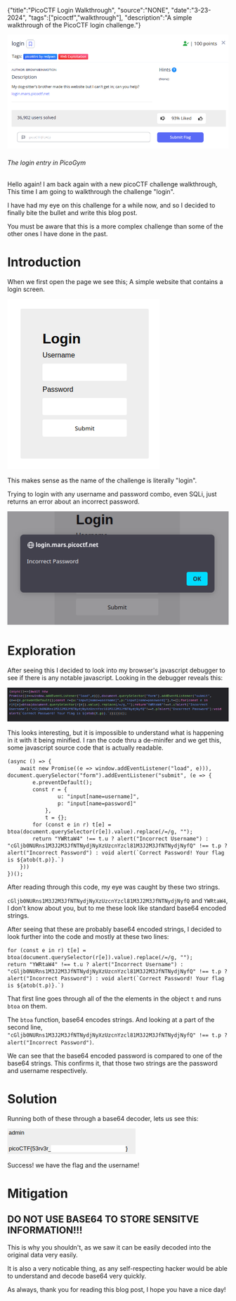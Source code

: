 {"title":"PicoCTF Login Walkthrough", "source":"NONE", "date":"3-23-2024", "tags":["picoctf","walkthrough"], "description":"A simple walkthrough of the PicoCTF login challenge."}


![The Login entry in the PicoGym](/static/8/L_TITLE.png)
###### The login entry in PicoGym

Hello again! I am back again with a new picoCTF challenge walkthrough, This time I am going to walkthrough the challenge "login".

I have had my eye on this challenge for a while now, and so I decided to finally bite the bullet and write this blog post.

You must be aware that this is a more complex challenge than some of the other ones I have done in the past.

# Introduction

When we first open the page we see this; A simple website that contains a login screen.

![The login screen website refered to earlier](/static/8/L_LOGIN.png)

This makes sense as the name of the challenge is literally "login".

Trying to login with any username and password combo, even SQLi, just returns an error about an incorrect password.

![The login error screen](/static/8/L_LOGIN_FAIL.png)


# Exploration

After seeing this I decided to look into my browser's javascript debugger to see if there is any notable javascript.
Looking in the debugger reveals this:

![Messy javascript source code of the login page](/static/8/L_SOURCE_DIRTY.png)

This looks interesting, but it is impossible to understand what is happening in it with it being minified.
I ran the code thru a de-minifer and we get this, some javascript source code that is actually readable.

    (async () => {
        await new Promise((e => window.addEventListener("load", e))), document.querySelector("form").addEventListener("submit", (e => {
            e.preventDefault();
            const r = {
                    u: "input[name=username]",
                    p: "input[name=password]"
                },
                t = {};
            for (const e in r) t[e] = btoa(document.querySelector(r[e]).value).replace(/=/g, "");
            return "YWRtaW4" !== t.u ? alert("Incorrect Username") : "cGljb0NURns1M3J2M3JfNTNydjNyXzUzcnYzcl81M3J2M3JfNTNydjNyfQ" !== t.p ? alert("Incorrect Password") : void alert(`Correct Password! Your flag is ${atob(t.p)}.`)
        }))
    })();

After reading through this code, my eye was caught by these two strings.

`cGljb0NURns1M3J2M3JfNTNydjNyXzUzcnYzcl81M3J2M3JfNTNydjNyfQ` and `YWRtaW4`, I don't know about you, but to me these look like standard base64 encoded strings.

After seeing that these are probably base64 encoded strings, I decided to look further into the code and mostly at these two lines:

```
for (const e in r) t[e] = btoa(document.querySelector(r[e]).value).replace(/=/g, "");
return "YWRtaW4" !== t.u ? alert("Incorrect Username") : "cGljb0NURns1M3J2M3JfNTNydjNyXzUzcnYzcl81M3J2M3JfNTNydjNyfQ" !== t.p ? alert("Incorrect Password") : void alert(`Correct Password! Your flag is ${atob(t.p)}.`)
```

That first line goes through all of the the elements in the object `t` and runs `btoa` on them.

The `btoa` function, base64 encodes strings.
And looking at a part of the second line, `"cGljb0NURns1M3J2M3JfNTNydjNyXzUzcnYzcl81M3J2M3JfNTNydjNyfQ" !== t.p ? alert("Incorrect Password")`.

We can see that the base64 encoded password is compared to one of the base64 strings. This confirms it, that those two strings are the password and username respectively.

# Solution

Running both of these through a base64 decoder, lets us see this:

![The username "admin" and the flag as the password](/static/8/L_FLAG_AND_USERNAME.png)

Success! we have the flag and the username!


# Mitigation

## DO NOT USE BASE64 TO STORE SENSITVE INFORMATION!!!

This is why you shouldn't, as we saw it can be easily decoded into the original data very easily.

It is also a very noticable thing, as any self-respecting hacker would be able to understand and decode base64 very quickly.

As always, thank you for reading this blog post, I hope you have a nice day!

